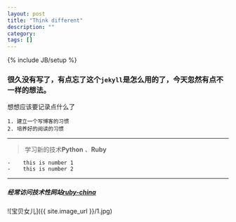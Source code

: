 ```yaml
---
layout: post
title: "Think different"
description: ""
category: 
tags: []
---
```

{% include JB/setup %}

### 很久没有写了，有点忘了这个`jekyll`是怎么用的了，今天忽然有点不一样的想法。
想想应该要记录点什么了

> 
	1. 建立一个写博客的习惯
	2. 培养好的阅读的习惯
------

> 学习新的技术**Python** 、**Ruby**
>
	-	 this is number 1
	-	 this is number 2
------
##### 经常访问技术性网站[ruby-china]("http://ruby-china.org")

![宝贝女儿]({{ site.image_url }}/1.jpg)
